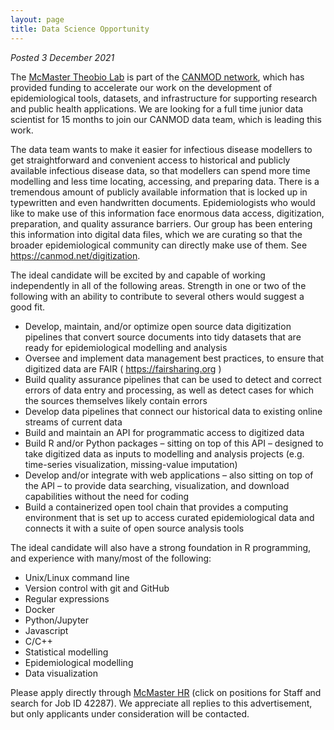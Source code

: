 ```yaml
---
layout: page
title: Data Science Opportunity
---
```


_Posted 3 December 2021_

The [McMaster Theobio Lab](https://mac-theobio.github.io) is part of the [CANMOD network](https://canmod.net), which has provided funding to accelerate our work on the development of epidemiological tools, datasets, and infrastructure for supporting research and public health applications. We are looking for a full time junior data scientist for 15 months to join our CANMOD data team, which is leading this work.

The data team wants to make it easier for infectious disease modellers to get straightforward and convenient access to historical and publicly available infectious disease data, so that modellers can spend more time modelling and less time locating, accessing, and preparing data. There is a tremendous amount of publicly available information that is locked up in typewritten and even handwritten documents. Epidemiologists who would like to make use of this information face enormous data access, digitization, preparation, and quality assurance barriers. Our group has been entering this information into digital data files, which we are curating so that the broader epidemiological community can directly make use of them. See https://canmod.net/digitization.

The ideal candidate will be excited by and capable of working independently in all of the following areas. Strength in one or two of the following with an ability to contribute to several others would suggest a good fit.

* Develop, maintain, and/or optimize open source data digitization pipelines that convert source documents into tidy datasets that are ready for epidemiological modelling and analysis
* Oversee and implement data management best practices, to ensure that digitized data are FAIR ( https://fairsharing.org )
* Build quality assurance pipelines that can be used to detect and correct errors of data entry and processing, as well as detect cases for which the sources themselves likely contain errors
* Develop data pipelines that connect our historical data to existing online streams of current data
* Build and maintain an API for programmatic access to digitized data
* Build R and/or Python packages – sitting on top of this API – designed to take digitized data as inputs to modelling and analysis projects (e.g. time-series visualization, missing-value imputation)
* Develop and/or integrate with web applications – also sitting on top of the API – to provide data searching, visualization, and download capabilities without the need for coding
* Build a containerized open tool chain that provides a computing environment that is set up to access curated epidemiological data and connects it with a suite of open source analysis tools

The ideal candidate will also have a strong foundation in R programming, and experience with many/most of the following:

* Unix/Linux command line
* Version control with git and GitHub
* Regular expressions
* Docker
* Python/Jupyter
* Javascript
* C/C++
* Statistical modelling
* Epidemiological modelling
* Data visualization

Please apply directly through [McMaster HR](https://hr.mcmaster.ca/careers/current-opportunities/) (click on positions for Staff and search for Job ID 42287). We appreciate all replies to this advertisement, but only applicants under consideration will be contacted.
